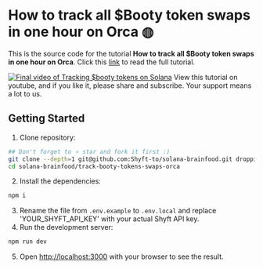 # How to track all $Booty token swaps in one hour on Orca ◍
This is the source code for the tutorial **How to track all $Booty token swaps in one hour on Orca**. Click this [link](https://blogs.shyft.to/how-to-track-all-booty-token-swaps-in-one-hour-on-orca-f0d1b6f46027) to read the full tutorial.

[![Final video of Tracking $booty tokens on Solana](https://img.youtube.com/vi/hq25WaMWVHs/maxresdefault.jpg)](https://www.youtube.com/watch?v=hq25WaMWVHs)
View this tutorial on youtube, and if you like it, please share and subscribe. Your support means a lot to us.

## Getting Started
1. Clone repository:
```bash
## Don't forget to ⭐ star and fork it first :)
git clone --depth=1 git@github.com:Shyft-to/solana-brainfood.git droppii-b2b
cd solana-brainfood/track-booty-tokens-swaps-orca
```
2. Install the dependencies:
```bash
npm i
```
3. Rename the file from `.env.example` to `.env.local` and replace 'YOUR_SHYFT_API_KEY' with your actual Shyft API key.
4. Run the development server:
```bash
npm run dev
```
5. Open [http://localhost:3000](http://localhost:3000) with your browser to see the result.